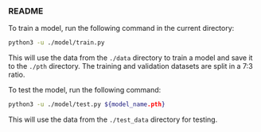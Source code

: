 ### README

To train a model, run the following command in the current directory:

```bash
python3 -u ./model/train.py
```

This will use the data from the `./data` directory to train a model and save it to the `./pth` directory. The training and validation datasets are split in a 7:3 ratio.

To test the model, run the following command:

```bash
python3 -u ./model/test.py ${model_name.pth}
```

This will use the data from the `./test_data` directory for testing.
